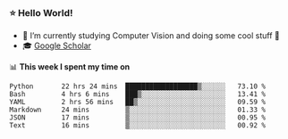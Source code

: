 ### ⭐️ Hello World!

<!--
**hologerry/hologerry** is a ✨ _special_ ✨ repository because its `README.md` (this file) appears on your GitHub profile.

Here are some ideas to get you started:

- 🔭 I’m currently working and studying on Computer Vision
- 🌱 I’m currently learning at Peking University
- 💬 Ask me about 
- 📫 How to reach me: E-mail
- 😄 Pronouns: he/his
- ⚡ Fun fact: Music is the Power
-->


- 🔭 I’m currently studying Computer Vision and doing some cool stuff 🤖
- 🎓 [Google Scholar](https://scholar.google.com/citations?user=3ykqW9wAAAAJ&hl=en)


📊 **This week I spent my time on**

<!--START_SECTION:waka-->

```text
Python       22 hrs 24 mins  ██████████████████▒░░░░░░   73.10 %
Bash         4 hrs 6 mins    ███▒░░░░░░░░░░░░░░░░░░░░░   13.41 %
YAML         2 hrs 56 mins   ██▒░░░░░░░░░░░░░░░░░░░░░░   09.59 %
Markdown     24 mins         ▒░░░░░░░░░░░░░░░░░░░░░░░░   01.33 %
JSON         17 mins         ▒░░░░░░░░░░░░░░░░░░░░░░░░   00.95 %
Text         16 mins         ▒░░░░░░░░░░░░░░░░░░░░░░░░   00.92 %
```

<!--END_SECTION:waka-->
